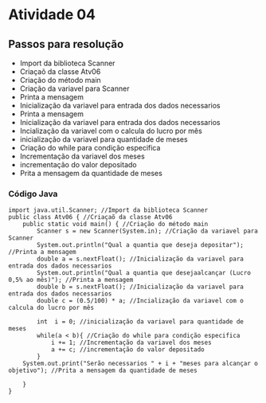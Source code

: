 <h1>Atividade 04</h1>

<h2>Passos para resolução</h2>

- Import da biblioteca Scanner
- Criaçaõ da classe Atv06
- Criação do método main
- Criação da variavel para Scanner
- Printa a mensagem
- Inicialização da variavel para entrada dos dados necessarios
- Printa a mensagem
- Inicialização da variavel para entrada dos dados necessarios
- Incialização da variavel com o calcula do lucro por mês
- inicialização da variavel para quantidade de meses
- Criação do while para condição especifica
- Incrementação da variavel dos meses
- incrementação do valor depositado
- Prita a mensagem da quantidade de meses

<h3>Código Java</h3>

~~~~
import java.util.Scanner; //Import da biblioteca Scanner
public class Atv06 { //Criaçaõ da classe Atv06
    public static void main() { //Criação do método main
        Scanner s = new Scanner(System.in); //Criação da variavel para Scanner
        System.out.println("Qual a quantia que deseja depositar"); //Printa a mensagem
        double a = s.nextFloat(); //Inicialização da variavel para entrada dos dados necessarios
        System.out.println("Qual a quantia que desejaalcançar (Lucro 0,5% ao mês)"); //Printa a mensagem
        double b = s.nextFloat(); //Inicialização da variavel para entrada dos dados necessarios
        double c = (0.5/100) * a; //Incialização da variavel com o calcula do lucro por mês
        
        int  i = 0; //inicialização da variavel para quantidade de meses
        while(a < b){ //Criação do while para condição especifica
            i += 1; //Incrementação da variavel dos meses
            a += c; //incrementação do valor depositado
        }
    System.out.print("Serão necessarios " + i + "meses para alcançar o objetivo"); //Prita a mensagem da quantidade de meses

    }
}
~~~~
